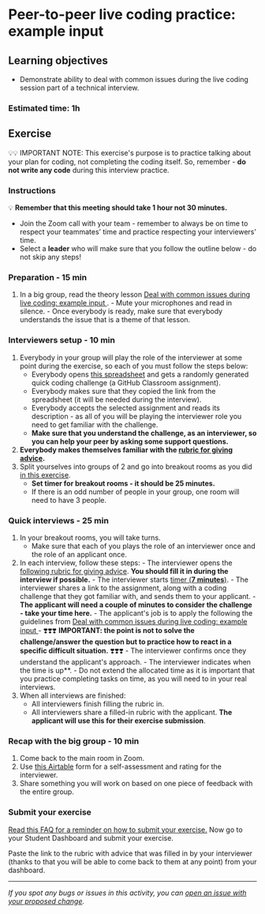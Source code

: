 # Peer-to-peer live coding practice: example input

## Learning objectives

- Demonstrate ability to deal with common issues during the live coding session part of a technical interview.

### Estimated time: 1h

## Exercise

💡💡 IMPORTANT NOTE: This exercise's purpose is to practice talking about your plan for coding, not completing the coding itself. So, remember - **do not write any code** during this interview practice.

### Instructions

💡 **Remember that this meeting should take 1 hour not 30 minutes.**

- Join the Zoom call with your team - remember to always be on time to respect your teammates’ time and practice respecting your interviewers’ time.
- Select a **leader** who will make sure that you follow the outline below - do not skip any steps!

### Preparation - 15 min

1. In a big group, read the theory lesson [Deal with common issues during live coding: example input
   ](https://github.com/matovu-farid/curriculum-professional-skills/blob/main/job-search/peer-interview-practice/example_input_lesson.md). - Mute your microphones and read in silence. - Once everybody is ready, make sure that everybody understands the issue that is a theme of that lesson.

### Interviewers setup - 10 min

1. Everybody in your group will play the role of the interviewer at some point during the exercise, so each of you must follow the steps below:
   - Everybody opens [this spreadsheet](https://docs.google.com/spreadsheets/d/1HkUyBZdcpGz_aEUa8W_rtNhS739jly8HY6sXVPPSAro/edit#gid=144653283) and gets a randomly generated quick coding challenge (a GitHub Classroom assignment).
   - Everybody makes sure that they copied the link from the spreadsheet (it will be needed during the interview).
   - Everybody accepts the selected assignment and reads its description - as all of you will be playing the interviewer role you need to get familiar with the challenge.
   - **Make sure that you understand the challenge, as an interviewer, so you can help your peer by asking some support questions.**
2. **Everybody makes themselves familiar with the [rubric for giving advice](https://docs.google.com/document/d/1lMhAr-itvnXb0_fs5wL9XIFiZXf_L7gOcVfkxg2ZPJg/edit#).**
3. Split yourselves into groups of 2 and go into breakout rooms as you did [in this exercise](https://github.com/matovu-farid/curriculum-professional-skills/blob/main/job-search/job-searching-morning-session-using-breakout-rooms-for-interview-practice.md#what-are-breakout-rooms).
   - **Set timer for breakout rooms - it should be 25 minutes.**
   - If there is an odd number of people in your group, one room will need to have 3 people.

### Quick interviews - 25 min

1. In your breakout rooms, you will take turns.
   - Make sure that each of you plays the role of an interviewer once and the role of an applicant once.
2. In each interview, follow these steps: - The interviewer opens the [following rubric for giving advice](https://docs.google.com/document/d/1lMhAr-itvnXb0_fs5wL9XIFiZXf_L7gOcVfkxg2ZPJg/edit#). **You should fill it in during the interview if possible.** - The interviewer starts [timer (**7 minutes**)](https://vclock.com/timer/#countdown=00:07:00&enabled=0&seconds=420&title=Peer+interviews+practice&sound=xylophone&loop=1). - The interviewer shares a link to the assignment, along with a coding challenge that they got familiar with, and sends them to your applicant. - **The applicant will need a couple of minutes to consider the challenge - take your time here.** - The applicant's job is to apply the following the guidelines from [Deal with common issues during live coding: example input
   ](https://github.com/matovu-farid/curriculum-professional-skills/blob/main/job-search/peer-interview-practice/example_input_lesson.md) - ❣️❣️❣️ **IMPORTANT: the point is not to solve the challenge/answer the question but to practice how to react in a specific difficult situation.** ❣️❣️❣️ - The interviewer confirms once they understand the applicant's approach. - The interviewer indicates when the time is up\*\*. - Do not extend the allocated time as it is important that you practice completing tasks on time, as you will need to in your real interviews.
3. When all interviews are finished:
   - All interviewers finish filling the rubric in.
   - All interviewers share a filled-in rubric with the applicant. **The applicant will use this for their exercise submission**.

### Recap with the big group - 10 min

1. Come back to the main room in Zoom.
2. Use [this Airtable](https://airtable.com/shrclyLFtL6b5fMdT) form for a self-assessment and rating for the interviewer.
3. Share something you will work on based on one piece of feedback with the entire group.

### Submit your exercise

[Read this FAQ for a reminder on how to submit your exercise.](https://microverse.zendesk.com/hc/en-us/articles/360061344234)
Now go to your Student Dashboard and submit your exercise.

Paste the link to the rubric with advice that was filled in by your interviewer (thanks to that you will be able to come back to them at any point) from your dashboard.

---

_If you spot any bugs or issues in this activity, you can [open an issue with your proposed change](https://github.com/microverseinc/curriculum-transversal-skills/blob/main/git-github/articles/open_issue.md)._

